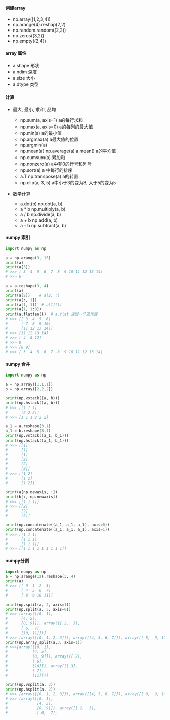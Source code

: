 #### 创建array

- np.array([1,2,3,4])
- np.arange(4).reshap(2,2)
- np.random.random((2,2))
- np.zeros((3,2))
- np.empty((2,4))

#### array 属性

- a.shape   形状
- a.ndim    深度
- a.size    大小
- a.dtype   类型

#### 计算

- 最大, 最小, 求和, 品均
    - np.sum(a, axis=1)  a的每行求和
    - np.max(a, axis=0)  a的每列的最大值
    - np.min(a)          a的最小值
    - np.argmax(a)       a最大值的位置
    - np.argmin(a)
    - np.mean(a)  np.average(a)  a.mean()   a的平均值
    - np.cumsum(a)       累加和
    - np.nonzero(a)      a中非0的行号和列号
    - np.sort(a)         a 中每行的排序
    - a.T   np.transpose(a)     a的转置
    - np.clip(a, 3, 5)   a中小于3的变为3, 大于5的变为5
    
- 数学计算
    - a.dot(b)    np.dot(a, b)
    - a * b       np.multiply(a, b)
    - a / b       np.divide(a, b)
    - a + b       np.add(a, b)
    - a - b       np.subtract(a, b)
    
#### numpy 索引

```python
import numpy as np

a = np.arange(3, 15)
print(a)
print(a[3])
# >>> [ 3  4  5  6  7  8  9 10 11 12 13 14]
# >>> 6

a = a.reshape(3, 4)
print(a)
print(a[2])    # a[2, :]
print(a[:, 1])
print(a[1, 1])  # a[1][1]
print(a[1, 1:3])
print(a.flatten())  # a.flat 返回一个迭代器
# >>> [[ 3  4  5  6]
#      [ 7  8  9 10]
#      [11 12 13 14]]
# >>> [11 12 13 14]
# >>> [ 4  8 12]
# >>> 8
# >>> [8 9]
# >>> [ 3  4  5  6  7  8  9 10 11 12 13 14]
```

#### numpy 合并
```python
import numpy as np

a = np.array([1,1,1])
b = np.array([2,2,2])

print(np.vstack((a, b)))
print(np.hstack((a, b)))
# >>> [[1 1 1]
#      [2 2 2]]
# >>> [1 1 1 2 2 2]

a_1 = a.reshape(3,1)
b_1 = b.reshape(3,1)
print(np.vstack((a_1, b_1)))
print(np.hstack((a_1, b_1)))
# >>> [[1]
#      [1]
#      [1]
#      [2]
#      [2]
#      [2]]
# >>> [[1 2]
#      [1 2]
#      [1 2]]

print(a[np.newaxis, :])
print(b[:, np.newaxis])
# >>> [[1 1 1]]
# >>> [[2]
#      [2]
#      [2]]

print(np.concatenate((a_1, a_1, a_1), axis=0))
print(np.concatenate((a_1, a_1, a_1), axis=1))
# >>> [[1 1 1]
#      [1 1 1]
#      [1 1 1]]
# >>> [[1 1 1 1 1 1 1 1 1]]
```

#### numpy分割

```python
import numpy as np
a = np.arange(12).reshape(3, 4)
print(a)
# >>> [[ 0  1  2  3]
#      [ 4  5  6  7]
#      [ 8  9 10 11]]

print(np.split(a, 2, axis=1))
print(np.split(a, 3, axis=0))
# >>> [array([[0, 1],
#      [4, 5],
#      [8, 9]]), array([[ 2,  3],
#      [ 6,  7],
#      [10, 11]])]
# >>> [array([[0, 1, 2, 3]]), array([[4, 5, 6, 7]]), array([[ 8,  9, 10, 11]])]
print(np.array_split(a,3, axis=1))
# >>>[array([[0, 1],
#           [4, 5],
#           [8, 9]]), array([[ 2],
#           [ 6],
#           [10]]), array([[ 3],
#           [ 7],
#           [11]])]

print(np.vsplit(a, 3))
print(np.hsplit(a, 2))
# >>> [array([[0, 1, 2, 3]]), array([[4, 5, 6, 7]]), array([[ 8,  9, 10, 11]])]
# >>> [array([[0, 1],
#             [4, 5],
#             [8, 9]]), array([[ 2,  3],
#             [ 6,  7],
```

